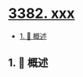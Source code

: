 # [3382. xxx](https://github.com/Tdahuyou/TNotes.leetcode/tree/main/notes/3382.%20xxx)

<!-- region:toc -->

- [1. 📝 概述](#1--概述)

<!-- endregion:toc -->

## 1. 📝 概述
